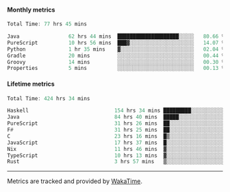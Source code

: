 #### Monthly metrics
<!--START_SECTION:wakamonthly-->

```asm
Total Time: 77 hrs 45 mins

Java                62 hrs 44 mins  ████████████████████░░░░░   80.66 %
PureScript          10 hrs 56 mins  ███▓░░░░░░░░░░░░░░░░░░░░░   14.07 %
Python              1 hr 35 mins    ▓░░░░░░░░░░░░░░░░░░░░░░░░   02.04 %
Gradle              20 mins         ░░░░░░░░░░░░░░░░░░░░░░░░░   00.44 %
Groovy              14 mins         ░░░░░░░░░░░░░░░░░░░░░░░░░   00.30 %
Properties          5 mins          ░░░░░░░░░░░░░░░░░░░░░░░░░   00.13 %
```

<!--END_SECTION:wakamonthly-->
#### Lifetime metrics
<!--START_SECTION:wakalifetime-->

```asm
Total Time: 424 hrs 34 mins

Haskell                            154 hrs 34 mins █████████░░░░░░░░░░░░░░░░   36.30 %
Java                               84 hrs 40 mins  █████░░░░░░░░░░░░░░░░░░░░   19.89 %
PureScript                         31 hrs 26 mins  ██░░░░░░░░░░░░░░░░░░░░░░░   07.38 %
F#                                 31 hrs 25 mins  ██░░░░░░░░░░░░░░░░░░░░░░░   07.38 %
C                                  23 hrs 16 mins  █▒░░░░░░░░░░░░░░░░░░░░░░░   05.47 %
JavaScript                         17 hrs 37 mins  █░░░░░░░░░░░░░░░░░░░░░░░░   04.14 %
Nix                                11 hrs 46 mins  ▓░░░░░░░░░░░░░░░░░░░░░░░░   02.77 %
TypeScript                         10 hrs 13 mins  ▓░░░░░░░░░░░░░░░░░░░░░░░░   02.40 %
Rust                               3 hrs 57 mins   ▒░░░░░░░░░░░░░░░░░░░░░░░░   00.93 %
```

<!--END_SECTION:wakalifetime-->

---

Metrics are tracked and provided by [WakaTime](https://github.com/athul/waka-readme).

